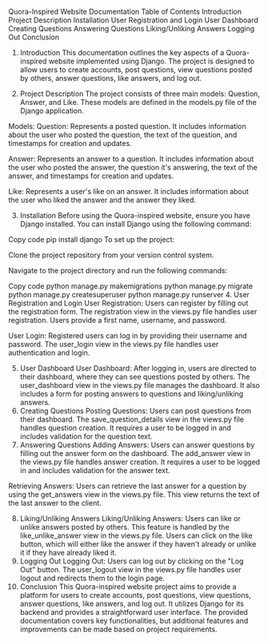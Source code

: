 Quora-Inspired Website Documentation
Table of Contents
Introduction
Project Description
Installation
User Registration and Login
User Dashboard
Creating Questions
Answering Questions
Liking/Unliking Answers
Logging Out
Conclusion
1. Introduction
This documentation outlines the key aspects of a Quora-inspired website implemented using Django. The project is designed to allow users to create accounts, post questions, view questions posted by others, answer questions, like answers, and log out.

2. Project Description
The project consists of three main models: Question, Answer, and Like. These models are defined in the models.py file of the Django application.

Models:
Question: Represents a posted question. It includes information about the user who posted the question, the text of the question, and timestamps for creation and updates.

Answer: Represents an answer to a question. It includes information about the user who posted the answer, the question it's answering, the text of the answer, and timestamps for creation and updates.

Like: Represents a user's like on an answer. It includes information about the user who liked the answer and the answer they liked.

3. Installation
Before using the Quora-inspired website, ensure you have Django installed. You can install Django using the following command:

Copy code
pip install django
To set up the project:

Clone the project repository from your version control system.

Navigate to the project directory and run the following commands:

Copy code
python manage.py makemigrations
python manage.py migrate
python manage.py createsuperuser
python manage.py runserver
4. User Registration and Login
User Registration: Users can register by filling out the registration form. The registration view in the views.py file handles user registration. Users provide a first name, username, and password.

User Login: Registered users can log in by providing their username and password. The user_login view in the views.py file handles user authentication and login.

5. User Dashboard
User Dashboard: After logging in, users are directed to their dashboard, where they can see questions posted by others. The user_dashboard view in the views.py file manages the dashboard. It also includes a form for posting answers to questions and liking/unliking answers.
6. Creating Questions
Posting Questions: Users can post questions from their dashboard. The save_question_details view in the views.py file handles question creation. It requires a user to be logged in and includes validation for the question text.
7. Answering Questions
Adding Answers: Users can answer questions by filling out the answer form on the dashboard. The add_answer view in the views.py file handles answer creation. It requires a user to be logged in and includes validation for the answer text.

Retrieving Answers: Users can retrieve the last answer for a question by using the get_answers view in the views.py file. This view returns the text of the last answer to the client.

8. Liking/Unliking Answers
Liking/Unliking Answers: Users can like or unlike answers posted by others. This feature is handled by the like_unlike_answer view in the views.py file. Users can click on the like button, which will either like the answer if they haven't already or unlike it if they have already liked it.
9. Logging Out
Logging Out: Users can log out by clicking on the "Log Out" button. The user_logout view in the views.py file handles user logout and redirects them to the login page.
10. Conclusion
This Quora-inspired website project aims to provide a platform for users to create accounts, post questions, view questions, answer questions, like answers, and log out. It utilizes Django for its backend and provides a straightforward user interface. The provided documentation covers key functionalities, but additional features and improvements can be made based on project requirements.
